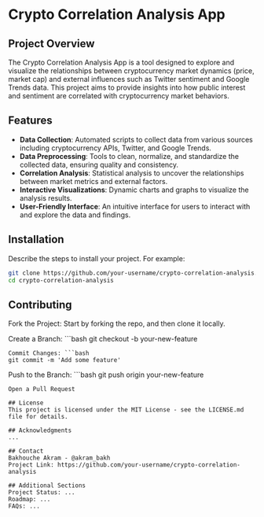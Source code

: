 # Crypto Correlation Analysis App

## Project Overview
The Crypto Correlation Analysis App is a tool designed to explore and visualize the relationships between cryptocurrency market dynamics (price, market cap) and external influences such as Twitter sentiment and Google Trends data. This project aims to provide insights into how public interest and sentiment are correlated with cryptocurrency market behaviors.

## Features
- **Data Collection**: Automated scripts to collect data from various sources including cryptocurrency APIs, Twitter, and Google Trends.
- **Data Preprocessing**: Tools to clean, normalize, and standardize the collected data, ensuring quality and consistency.
- **Correlation Analysis**: Statistical analysis to uncover the relationships between market metrics and external factors.
- **Interactive Visualizations**: Dynamic charts and graphs to visualize the analysis results.
- **User-Friendly Interface**: An intuitive interface for users to interact with and explore the data and findings.

## Installation
Describe the steps to install your project. For example:
```bash
git clone https://github.com/your-username/crypto-correlation-analysis.git
cd crypto-correlation-analysis
```

## Contributing
Fork the Project: Start by forking the repo, and then clone it locally.

Create a Branch: ```bash
git checkout -b your-new-feature
```
Commit Changes: ```bash
git commit -m 'Add some feature'
```
Push to the Branch: ```bash
git push origin your-new-feature
```
Open a Pull Request

## License
This project is licensed under the MIT License - see the LICENSE.md file for details.

## Acknowledgments
...

## Contact
Bakhouche Akram - @akram_bakh
Project Link: https://github.com/your-username/crypto-correlation-analysis

## Additional Sections
Project Status: ...
Roadmap: ...
FAQs: ...
